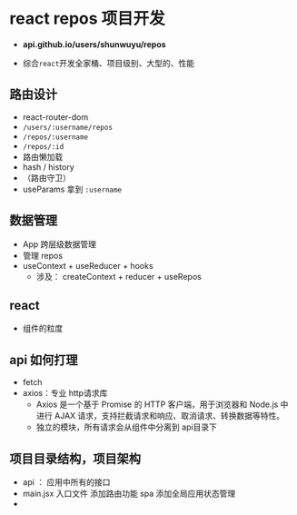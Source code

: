 # react repos 项目开发
- **api.github.io/users/shunwuyu/repos**

- 综合`react`开发全家桶、项目级别、大型的、性能

## 路由设计
   - react-router-dom
   - `/users/:username/repos`
   - `/repos/:username`
   - `/repos/:id`
   - 路由懒加载
   - hash / history
   - （路由守卫）
   - useParams  拿到 `:username`
## 数据管理
   - App 跨层级数据管理
   - 管理 repos
   - useContext + useReducer + hooks
      - 涉及： createContext + reducer + useRepos
## react
   - 组件的粒度
## api 如何打理
   - fetch
   - axios：专业 http请求库
        - Axios 是一个基于 Promise 的 HTTP 客户端，用于浏览器和 Node.js 中进行 AJAX 请求，支持拦截请求和响应、取消请求、转换数据等特性。
        - 独立的模块，所有请求会从组件中分离到 api目录下
## 项目目录结构，项目架构
   - api ： 应用中所有的接口
   - main.jsx 
        入口文件 
        添加路由功能 spa 
        添加全局应用状态管理
   - 

